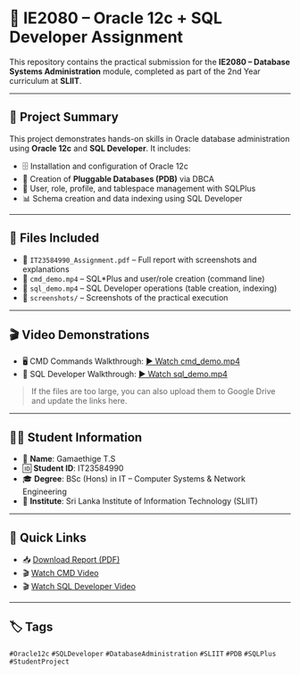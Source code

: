 # 🧠 IE2080 – Oracle 12c + SQL Developer Assignment

This repository contains the practical submission for the **IE2080 – Database Systems Administration** module, completed as part of the 2nd Year curriculum at **SLIIT**.

---

## 📘 Project Summary

This project demonstrates hands-on skills in Oracle database administration using **Oracle 12c** and **SQL Developer**. It includes:

- 🗄️ Installation and configuration of Oracle 12c
- 🧱 Creation of **Pluggable Databases (PDB)** via DBCA
- 🔐 User, role, profile, and tablespace management with SQLPlus
- 📊 Schema creation and data indexing using SQL Developer

---

## 📂 Files Included

- 📄 `IT23584990_Assignment.pdf` – Full report with screenshots and explanations  
- 🎥 `cmd_demo.mp4` – SQL*Plus and user/role creation (command line)  
- 🎥 `sql_demo.mp4` – SQL Developer operations (table creation, indexing)  
- 📸 `screenshots/` – Screenshots of the practical execution

---

## 🎬 Video Demonstrations

- 🖥️ CMD Commands Walkthrough: [▶️ Watch cmd_demo.mp4](./cmd_demo.mp4)
- 🧠 SQL Developer Walkthrough: [▶️ Watch sql_demo.mp4](./sql_demo.mp4)

> If the files are too large, you can also upload them to Google Drive and update the links here.

---

## 👨‍🎓 Student Information

- 👤 **Name**: Gamaethige T.S  
- 🆔 **Student ID**: IT23584990  
- 🎓 **Degree**: BSc (Hons) in IT – Computer Systems & Network Engineering  
- 🏫 **Institute**: Sri Lanka Institute of Information Technology (SLIIT)  

---

## 🔗 Quick Links

- 📥 [Download Report (PDF)](./IT23584990_Assignment.pdf)
- 🎬 [Watch CMD Video](./cmd_demo.mp4)
- 🎬 [Watch SQL Developer Video](./sql_demo.mp4)

---

## 🏷️ Tags

`#Oracle12c` `#SQLDeveloper` `#DatabaseAdministration` `#SLIIT` `#PDB` `#SQLPlus` `#StudentProject`
